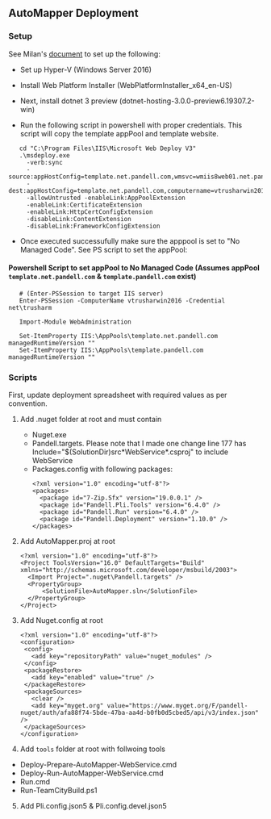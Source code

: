 ## AutoMapper Deployment

### Setup 
See Milan's [document](https://github.com/pandell/Deployment/wiki/IIS-setup) to set up the following: 
   - Set up Hyper-V (Windows Server 2016)
   - Install Web Platform Installer (WebPlatformInstaller_x64_en-US)

- Next, install dotnet 3 preview (dotnet-hosting-3.0.0-preview6.19307.2-win)
- Run the following script in powershell with proper credentials. This script will copy the template appPool and template website. 
```
   cd "C:\Program Files\IIS\Microsoft Web Deploy V3"
   .\msdeploy.exe 
     -verb:sync 
     -source:appHostConfig=template.net.pandell.com,wmsvc=wmiis8web01.net.pandell.com,userName=wdeployadmin,password=*******,encryptPassword=***** 
     -dest:appHostConfig=template.net.pandell.com,computername=vtrusharwin2016.net.pandell.com,userName=net\trusharm,password=*******,encryptPassword=****** 
     -allowUntrusted -enableLink:AppPoolExtension 
     -enableLink:CertificateExtension 
     -enableLink:HttpCertConfigExtension 
     -disableLink:ContentExtension 
     -disableLink:FrameworkConfigExtension
```

- Once executed successufully make sure the apppool is set to "No Managed Code". See PS script to set the appPool:

#### Powershell Script to set appPool to No Managed Code (Assumes appPool `template.net.pandell.com` & `template.pandell.com` exist)
```
   # (Enter-PSSession to target IIS server)
   Enter-PSSession -ComputerName vtrusharwin2016 -Credential net\trusharm

   Import-Module WebAdministration
   
   Set-ItemProperty IIS:\AppPools\template.net.pandell.com managedRuntimeVersion ""
   Set-ItemProperty IIS:\AppPools\template.pandell.com managedRuntimeVersion ""
```

### Scripts

First, update deployment spreadsheet with required values as per convention.

1. Add .nuget folder at root and must contain
    - Nuget.exe
    - Pandell.targets. Please note that I made one change line 177 has Include="$(SolutionDir)src\*WebService\*.csproj" to include WebService
    - Packages.config with following packages:
      ```
      <?xml version="1.0" encoding="utf-8"?>
      <packages>
        <package id="7-Zip.Sfx" version="19.0.0.1" />
        <package id="Pandell.Pli.Tools" version="6.4.0" />
        <package id="Pandell.Run" version="6.4.0" />
        <package id="Pandell.Deployment" version="1.10.0" />
      </packages>
      ```
      
    
2. Add AutoMapper.proj at root
   ```
   <?xml version="1.0" encoding="utf-8"?>
   <Project ToolsVersion="16.0" DefaultTargets="Build" xmlns="http://schemas.microsoft.com/developer/msbuild/2003">
     <Import Project=".nuget\Pandell.targets" />
     <PropertyGroup>
         <SolutionFile>AutoMapper.sln</SolutionFile>
     </PropertyGroup>
   </Project>
   ```
    
3. Add Nuget.config at root
   ```
   <?xml version="1.0" encoding="utf-8"?>
   <configuration>
    <config>
      <add key="repositoryPath" value="nuget_modules" />
    </config>
    <packageRestore>
      <add key="enabled" value="true" />
    </packageRestore>
    <packageSources>
      <clear />
      <add key="myget.org" value="https://www.myget.org/F/pandell-nuget/auth/afa88f74-5bde-47ba-aa4d-b0fb0d5cbed5/api/v3/index.json" />
    </packageSources>
   </configuration>
   ```
  
4. Add `tools` folder at root with follwoing tools
  - Deploy-Prepare-AutoMapper-WebService.cmd
  - Deploy-Run-AutoMapper-WebService.cmd
  - Run.cmd
  - Run-TeamCityBuild.ps1
  
 5. Add Pli.config.json5 & Pli.config.devel.json5
 


